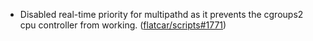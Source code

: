 - Disabled real-time priority for multipathd as it prevents the cgroups2 cpu controller from working. ([flatcar/scripts#1771](https://github.com/flatcar/scripts/pull/1771))
